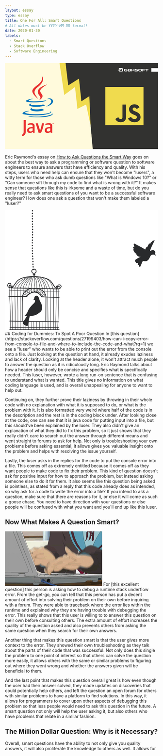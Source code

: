 ```yaml
---
layout: essay
type: essay
title: One For All: Smart Questions
# All dates must be YYYY-MM-DD format!
date: 2020-01-30
labels:
  - Smart Questions
  - Stack Overflow
  - Software Engineering
---
```


<img class="ui large centered image" src="../images/Java-Vs-JavaScript.jpg">

Eric Raymond's essay on [How to Ask Questions the Smart Way](http://www.catb.org/esr/faqs/smart-questions.html) goes on about the best way to ask a programming or software question to software engineers to ensure answers that have efficiency and quality. With his steps, users who need help can ensure that they won't become "lusers", a witty term for those who ask dumb questions like "What is Windows 10?" or "Can someone sift through my code to find what is wrong with it?" It makes sense that questions like this is irksome and a waste of time, but do you really need to ask smart questions of you want to be a successful software engineer? How does one ask a question that won't make them labeled a "luser?"

<img class="ui left medium floated image" src="../images/open-bird-cage.png">
## Coding for Dummies: To Spot A Poor Question
In [this question](https://stackoverflow.com/questions/27199403/how-can-i-copy-error-from-console-to-file-and-where-to-include-the-code-and-what?rq=1) we see a "luser" who wants to be able to print out the error from the console onto a file. Just looking at the question at hand, it already exudes laziness and lack of clarity. Looking at the header alone, it won't attract much people to answer the question as it is ridiculously long. Eric Raymond talks about how a header should only be concise and specifies what is specifically needed. This luser, however, wrote a long run-on sentence that is confusing to understand what is wanted. This title gives no information on what coding language is used, and is overall unappealing for anyone to want to help out.

Continuing on, they further prove their laziness by throwing in their whole code with no explanation with what it is supposed to do, or what is the problem with it. It is also formatted very weird where half of the code is in the description and the rest is in the coding block under. After looking close at the code, one can see that it is java code for putting input into a file, but this should've been explained by the luser. They also didn't give an explanation of what they did to fix this problem, so it just shows that they really didn't care to search out the answer through different means and went straight to forums to ask for help. Not only is troubleshooting your own problems before asking essential, it allows gives you valuable insight onto the problem and helps with resolving the issue yourself.

Lastly, the luser asks in the replies for the code to put the console error into a file. This comes off as extremely entitled because it comes off as they want people to make code to fix their problem. This kind of question doesn't ask for positive input for how to approach the problem, but instead asking someone else to do it for them. It also seems like this question being asked is pointless, as stated from a reply that this code already does as intended, so why ask for a code to write the error into a file? If you intend to ask a question, make sure that there are reasons for it, or else it will come as such a goose chase. You need to have direction with your questions or else people will be confused with what you want and you'll end up like this luser.

## Now What Makes A Question Smart?

<img class="ui right floated image" src="../images/type-fast.gif">
For [this excellent question] this person is asking how to debug a runtime stack underflow error. From the get-go, you can tell that this person has put a decent amount of effort into solving their problem on their own before inquiring with a forum. They were able to traceback where the error lies within the runtime and explained why they are having trouble with debugging the error. This really shows that this user is willing to to answer this question on their own before consulting others. The extra amount of effort increases the quality of the question asked and also prevents others from asking the same question when they search for their own answers. 

Another thing that makes this question smart is that the user gives more context to the error. They showed their own troubleshooting as they talk about the parts of their code that was successful. Not only does this single the problem to one point of interest so that others can solve the question more easily, it allows others with the same or similar problems to figuring out where they went wrong and whether the answers given will be beneficial to them.

And the last point that makes this question overall great is how even though the user had their answer solved, they made updates on discoveries that could potentially help others, and left the question an open forum for others with similar problems to have a platform to find solutions. In this way, it allows for programmers to cover upon other aspects of debugging this problem so that less people would need to ask this question in the future. A smart question not only will help the user asking it, but also others who have problems that relate in a similar fashion.

## The Million Dollar Question: Why is it Necessary?

Overall, smart questions have the ability to not only give you quality answers, it will also proliferate the knowledge to others as well. It allows for 



